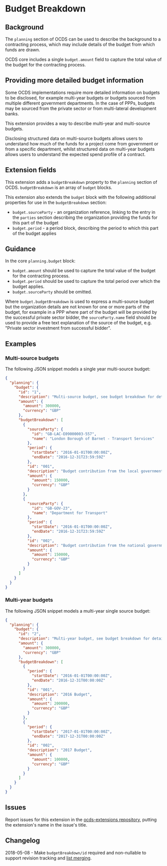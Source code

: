 # Budget Breakdown

## Background

The `planning` section of OCDS can be used to describe the background to a contracting process, which may include details of the budget from which funds are drawn.

OCDS core includes a single `budget.amount` field to capture the total value of the budget for the contracting process.

## Providing more detailed budget information

Some OCDS implementations require more detailed information on budgets to be disclosed, for example multi-year budgets or budgets sourced from multiple different government departments. In the case of PPPs, budgets may be sourced from the private sector or from multi-lateral development banks.

This extension provides a way to describe multi-year and multi-source budgets.

Disclosing structured data on multi-source budgets allows users to understand how much of the funds for a project come from government or from a specific department, whilst structured data on multi-year budgets allows users to understand the expected spend profile of a contract.

## Extension fields

This extension adds a `budgetBreakdown` property to the `planning` section of OCDS. `budgetBreakdown` is an array of `budget` blocks.

This extension also extends the `budget` block with the following additional properties for use in the `budgetBreakdown` section:

* `budget.sourceParty` - an organization reference, linking to the entry in the `parties` section describing the organization providing the funds for this part of the budget
* `budget.period` - a period block, describing the period to which this part of the budget applies

## Guidance

In the core `planning.budget` block:

* `budget.amount` should be used to capture the total value of the budget for the contracting process.
* `budget.period` should be used to capture the total period over which the budget applies.
* `budget.sourceParty` should be omitted.

Where `budget.budgetBreakdown` is used to express a multi-source budget but the organization details are not known for one or more parts of the budget, for example in a PPP where part of the budget will be provided by the successful private sector bidder, the `sourceParty.name` field should be used to provide a free text explanation of the source of the budget, e.g. "Private sector investment from successful bidder".

## Examples

### Multi-source budgets

The following JSON snippet models a single year multi-source budget:

```json
{
  "planning": {
    "budget": {
      "id": "1",
      "description": "Multi-source budget, see budget breakdown for details.",
      "amount": {
        "amount": 300000,
        "currency": "GBP"
      },
      "budgetBreakdown": [
        {
          "sourceParty": {
            "id": "GB-LAC-E09000003-557",
            "name": "London Borough of Barnet - Transport Services"
          },
          "period": {
            "startDate": "2016-01-01T00:00:00Z",
            "endDate": "2016-12-31T23:59:59Z"
          },
          "id": "001",
          "description": "Budget contribution from the local government",
          "amount": {
            "amount": 150000,
            "currency": "GBP"
          }
        },
        {
          "sourceParty": {
            "id": "GB-GOV-23",
            "name": "Department for Transport"
          },
          "period": {
            "startDate": "2016-01-01T00:00:00Z",
            "endDate": "2016-12-31T23:59:59Z"
          },
          "id": "002",
          "description": "Budget contribution from the national government",
          "amount": {
            "amount": 150000,
            "currency": "GBP"
          }
        }
      ]
    }
  }
}
```

### Multi-year budgets

The following JSON snippet models a multi-year single source budget:

```json
{
  "planning": {
    "budget": {
      "id": "2",
      "description": "Multi-year budget, see budget breakdown for details.",
      "amount": {
        "amount": 300000,
        "currency": "GBP"
      },
      "budgetBreakdown": [
        {
          "period": {
            "startDate": "2016-01-01T00:00:00Z",
            "endDate": "2016-12-31T00:00:00Z"
          },
          "id": "001",
          "description": "2016 Budget",
          "amount": {
            "amount": 200000,
            "currency": "GBP"
          }
        },
        {
          "period": {
            "startDate": "2017-01-01T00:00:00Z",
            "endDate": "2017-12-31T00:00:00Z"
          },
          "id": "002",
          "description": "2017 Budget",
          "amount": {
            "amount": 100000,
            "currency": "GBP"
          }
        }
      ]
    }
  }
}
```

## Issues

Report issues for this extension in the [ocds-extensions repository](https://github.com/open-contracting/ocds-extensions/issues), putting the extension's name in the issue's title.

## Changelog

2018-05-08 - Make `budgetBreakdown/id` required and non-nullable to support revision tracking and [list merging](http://standard.open-contracting.org/latest/en/schema/merging/#lists).
